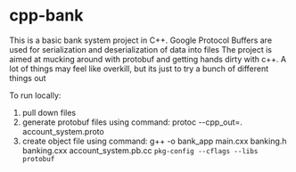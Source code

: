 # cpp-bank

This is a basic bank system project in C++.
Google Protocol Buffers are used for serialization and deserialization of data into files
The project is aimed at mucking around with protobuf and getting hands dirty with c++.
A lot of things may feel like overkill, but its just to try a bunch of different things out

To run locally:
1. pull down files
2. generate protobuf files using command:
    protoc --cpp_out=. account_system.proto
3. create object file using command: 
    g++ -o bank_app main.cxx banking.h banking.cxx account_system.pb.cc `pkg-config --cflags --libs protobuf`